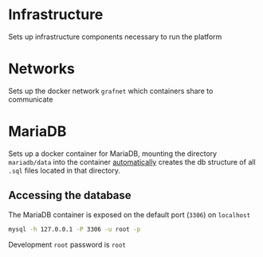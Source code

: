 Infrastructure
==============

Sets up infrastructure components necessary to run the platform

# Networks
Sets up the docker network `grafnet` which containers share to communicate

# MariaDB
Sets up a docker container for MariaDB, mounting the directory `mariadb/data` into the container [automatically](https://stackoverflow.com/a/43331395) creates the db structure of all `.sql` files located in that directory.

## Accessing the database
The MariaDB container is exposed on the default port (`3306`) on `localhost`
```bash
mysql -h 127.0.0.1 -P 3306 -u root -p
```
Development `root` password is `root`